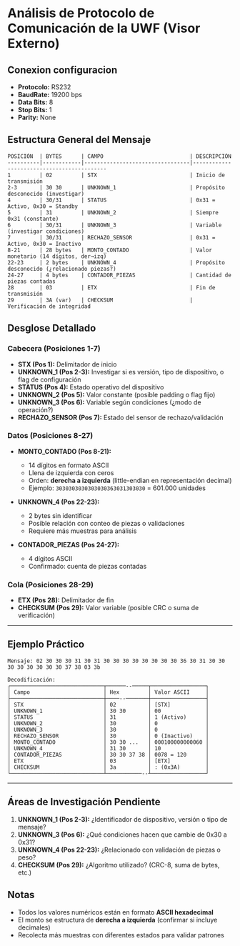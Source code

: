 # Análisis de Protocolo de Comunicación de la UWF (Visor Externo)

## Conexion configuracion
- **Protocolo:** RS232
- **BaudRate:** 19200 bps
- **Data Bits:** 8
- **Stop Bits:** 1
- **Parity:** None
  


## Estructura General del Mensaje

```
POSICIÓN  | BYTES      | CAMPO                           | DESCRIPCIÓN
----------|------------|---------------------------------|-------------------------------------------
1         | 02         | STX                             | Inicio de transmisión
2-3       | 30 30      | UNKNOWN_1                       | Propósito desconocido (investigar)
4         | 30/31      | STATUS                          | 0x31 = Activo, 0x30 = Standby
5         | 31         | UNKNOWN_2                       | Siempre 0x31 (constante)
6         | 30/31      | UNKNOWN_3                       | Variable (investigar condiciones)
7         | 30/31      | RECHAZO_SENSOR                  | 0x31 = Activo, 0x30 = Inactivo
8-21      | 28 bytes   | MONTO_CONTADO                   | Valor monetario (14 dígitos, der→izq)
22-23     | 2 bytes    | UNKNOWN_4                       | Propósito desconocido (¿relacionado piezas?)
24-27     | 4 bytes    | CONTADOR_PIEZAS                 | Cantidad de piezas contadas
28        | 03         | ETX                             | Fin de transmisión
29        | 3A (var)   | CHECKSUM                        | Verificación de integridad
```

## Desglose Detallado

### Cabecera (Posiciones 1-7)
- **STX (Pos 1):** Delimitador de inicio
- **UNKNOWN_1 (Pos 2-3):** Investigar si es versión, tipo de dispositivo, o flag de configuración
- **STATUS (Pos 4):** Estado operativo del dispositivo
- **UNKNOWN_2 (Pos 5):** Valor constante (posible padding o flag fijo)
- **UNKNOWN_3 (Pos 6):** Variable según condiciones (¿modo de operación?)
- **RECHAZO_SENSOR (Pos 7):** Estado del sensor de rechazo/validación

### Datos (Posiciones 8-27)
- **MONTO_CONTADO (Pos 8-21):** 
  - 14 dígitos en formato ASCII
  - Llena de izquierda con ceros
  - Orden: **derecha a izquierda** (little-endian en representación decimal)
  - Ejemplo: `3030303030303030363031303030` = 601.000 unidades
  
- **UNKNOWN_4 (Pos 22-23):**
  - 2 bytes sin identificar
  - Posible relación con conteo de piezas o validaciones
  - Requiere más muestras para análisis
  
- **CONTADOR_PIEZAS (Pos 24-27):**
  - 4 dígitos ASCII
  - Confirmado: cuenta de piezas contadas

### Cola (Posiciones 28-29)
- **ETX (Pos 28):** Delimitador de fin
- **CHECKSUM (Pos 29):** Valor variable (posible CRC o suma de verificación)

---

## Ejemplo Práctico

```
Mensaje: 02 30 30 30 31 30 31 30 30 30 30 30 30 30 30 36 30 31 30 30 30 30 30 30 30 30 37 38 03 3b

Decodificación:
┌─────────────────────────────┬──────--─────┬─────────────────┐
│ Campo                       │ Hex         │ Valor ASCII     │
├─────────────────────────────┼────--───────┼─────────────────┤
│ STX                         │ 02          │ [STX]           │
│ UNKNOWN_1                   │ 30 30       │ 00              │
│ STATUS                      │ 31          │ 1 (Activo)      │
│ UNKNOWN_2                   │ 30          │ 0               │
│ UNKNOWN_3                   │ 30          │ 0               │
│ RECHAZO_SENSOR              │ 30          │ 0 (Inactivo)    │
│ MONTO_CONTADO               │ 30 30 ...   │ 000100000000060 │
│ UNKNOWN_4                   │ 31 30       │ 10              │
│ CONTADOR_PIEZAS             │ 30 30 37 38 │ 0078 = 120      │
│ ETX                         │ 03          │ [ETX]           │
│ CHECKSUM                    │ 3a          │ : (0x3A)        │
└─────────────────────────────┴───────────--┴─────────────────┘
```

---

## Áreas de Investigación Pendiente

1. **UNKNOWN_1 (Pos 2-3):** ¿Identificador de dispositivo, versión o tipo de mensaje?
2. **UNKNOWN_3 (Pos 6):** ¿Qué condiciones hacen que cambie de 0x30 a 0x31?
3. **UNKNOWN_4 (Pos 22-23):** ¿Relacionado con validación de piezas o peso?
4. **CHECKSUM (Pos 29):** ¿Algoritmo utilizado? (CRC-8, suma de bytes, etc.)

## Notas
- Todos los valores numéricos están en formato **ASCII hexadecimal**
- El monto se estructura de **derecha a izquierda** (confirmar si incluye decimales)
- Recolecta más muestras con diferentes estados para validar patrones